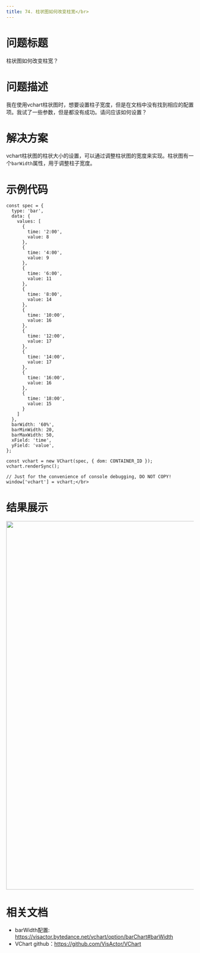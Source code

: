 ```yaml
---
title: 74. 柱状图如何改变柱宽</br>
---
```

# **问题标题**

柱状图如何改变柱宽？</br>
# **问题描述**

我在使用vchart柱状图时，想要设置柱子宽度，但是在文档中没有找到相应的配置项。我试了一些参数，但是都没有成功。请问应该如何设置？</br>
# **解决方案**

vchart柱状图的柱状大小的设置，可以通过调整柱状图的宽度来实现。柱状图有一个`barWidth`属性，用于调整柱子宽度。</br>
# **示例代码**

```
const spec = {
  type: 'bar',
  data: {
    values: [
      {
        time: '2:00',
        value: 8
      },
      {
        time: '4:00',
        value: 9
      },
      {
        time: '6:00',
        value: 11
      },
      {
        time: '8:00',
        value: 14
      },
      {
        time: '10:00',
        value: 16
      },
      {
        time: '12:00',
        value: 17
      },
      {
        time: '14:00',
        value: 17
      },
      {
        time: '16:00',
        value: 16
      },
      {
        time: '18:00',
        value: 15
      }
    ]
  },
  barWidth: '60%',
  barMinWidth: 20,
  barMaxWidth: 50,
  xField: 'time',
  yField: 'value',
};

const vchart = new VChart(spec, { dom: CONTAINER_ID });
vchart.renderSync();

// Just for the convenience of console debugging, DO NOT COPY!
window['vchart'] = vchart;</br>
```
# **结果展示**

<img src='https://cdn.jsdelivr.net/gh/xuanhun/articles/visactor/img/BD6lbObJuorIPHxmG4icvDkZnrd.gif' alt='' width='1236' height='990'>

# **相关文档**

*  barWidth配置: https://visactor.bytedance.net/vchart/option/barChart#barWidth</br>
*  VChart github：https://github.com/VisActor/VChart</br>



